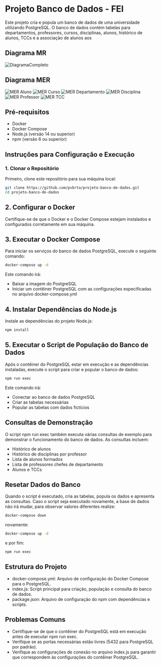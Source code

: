 # Projeto Banco de Dados - FEI

Este projeto cria e popula um banco de dados de uma universidade utilizando PostgreSQL. O banco de dados contém tabelas para departamentos, professores, cursos, disciplinas, alunos, histórico de alunos, TCCs e a associação de alunos aos 

## Diagrama MR

![DiagramaCompleto](/Images/DiagramaCompleto.jpg)

## Diagrama MER

![MER Aluno](/Images/MER_Aluno.jpg)
![MER Curso](/Images/MER_Curso.jpg)
![MER Departamento](/Images/MER_Departamento.jpg)
![MER Disciplina](/Images/MER_Disciplina.jpg)
![MER Professor](/Images/MER_Professor.jpg)
![MER TCC](/Images/MER_TCC.jpg)

## Pré-requisitos

- Docker
- Docker Compose
- Node.js (versão 14 ou superior)
- npm (versão 6 ou superior)

## Instruções para Configuração e Execução

### 1. Clonar o Repositório

Primeiro, clone este repositório para sua máquina local:

```sh
git clone https://github.com/pvbrto/projeto-banco-de-dados.git
cd projeto-banco-de-dados
```
## 2. Configurar o Docker

Certifique-se de que o Docker e o Docker Compose estejam instalados e configurados corretamente em sua máquina.

## 3. Executar o Docker Compose

Para iniciar os serviços do banco de dados PostgreSQL, execute o seguinte comando:

```sh
docker-compose up -d
```

Este comando irá:

- Baixar a imagem do PostgreSQL
- Iniciar um contêiner PostgreSQL com as configurações especificadas no arquivo docker-compose.yml

## 4. Instalar Dependências do Node.js

Instale as dependências do projeto Node.js:

```sh
npm install
```

## 5. Executar o Script de População do Banco de Dados

Após o contêiner do PostgreSQL estar em execução e as dependências instaladas, execute o script para criar e popular o banco de dados:

```sh
npm run exec
```

Este comando irá:

- Conectar ao banco de dados PostgreSQL
- Criar as tabelas necessárias
- Popular as tabelas com dados fictícios

## Consultas de Demonstração

O script npm run exec também executa várias consultas de exemplo para demonstrar o funcionamento do banco de dados. As consultas incluem:

- Histórico de alunos
- Histórico de disciplinas por professor
- Lista de alunos formados
- Lista de professores chefes de departamento
- Alunos e TCCs

## Resetar Dados do Banco

Quando o script é executado, cria as tabelas, popula os dados e apresenta as consultas. Caso o script seja executado novamente, a base de dados não irá mudar, para observar valores diferentes realize:

```sh
docker-compose down
```
novamente:

```sh
docker-compose up -d
```
e por fim:

```sh
npm run exec
```
  
## Estrutura do Projeto
- docker-compose.yml: Arquivo de configuração do Docker Compose para o PostgreSQL.
- index.js: Script principal para criação, população e consulta do banco de dados.
- package.json: Arquivo de configuração do npm com dependências e scripts.

## Problemas Comuns
- Certifique-se de que o contêiner do PostgreSQL está em execução antes de executar npm run exec.
- Verifique se as portas necessárias estão livres (5432 para PostgreSQL por padrão).
- Verifique as configurações de conexão no arquivo index.js para garantir que correspondem às configurações do contêiner PostgreSQL.




